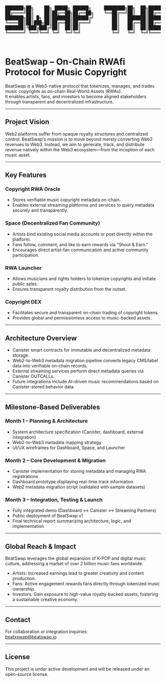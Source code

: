 <div style="overflow-x: auto;">
  <pre style="font-family: monospace; white-space: pre;">
███████╗██╗    ██╗ █████╗ ██████╗     ████████╗██╗  ██╗███████╗    ██████╗ ███████╗ █████╗ ████████╗██╗██╗
██╔════╝██║    ██║██╔══██╗██╔══██╗    ╚══██╔══╝██║  ██║██╔════╝    ██╔══██╗██╔════╝██╔══██╗╚══██╔══╝██║██║
███████╗██║ █╗ ██║███████║██████╔╝       ██║   ███████║█████╗      ██████╔╝█████╗  ███████║   ██║   ██║██║
╚════██║██║███╗██║██╔══██║██╔═══╝        ██║   ██╔══██║██╔══╝      ██╔══██╗██╔══╝  ██╔══██║   ██║   ╚═╝╚═╝
███████║╚███╔███╔╝██║  ██║██║            ██║   ██║  ██║███████╗    ██████╔╝███████╗██║  ██║   ██║   ██╗██╗
╚══════╝ ╚══╝╚══╝ ╚═╝  ╚═╝╚═╝            ╚═╝   ╚═╝  ╚═╝╚══════╝    ╚═════╝ ╚══════╝╚═╝  ╚═╝   ╚═╝   ╚═╝╚═╝
  </pre>
</div>

# BeatSwap – On-Chain RWAfi Protocol for Music Copyright

BeatSwap is a Web3-native protocol that tokenizes, manages, and trades music copyrights as on-chain Real-World Assets (RWAs).  
It enables artists, fans, and investors to become aligned stakeholders through transparent and decentralized infrastructure.

---

## Project Vision

Web2 platforms suffer from opaque royalty structures and centralized control. BeatSwap's mission is to move beyond merely converting Web2 revenues to Web3. Instead, we aim to generate, track, and distribute revenue natively within the Web3 ecosystem—from the inception of each music asset.

---

## Key Features

### Copyright RWA Oracle
- Stores verifiable music copyright metadata on-chain.
- Enables external streaming platforms and services to query metadata securely and transparently.

### Space (Decentralized Fan Community)
- Artists bind existing social media accounts or post directly within the platform.
- Fans follow, comment, and like to earn rewards via "Shout & Earn."
- Encourages direct artist-fan communication and active community participation.

### RWA Launcher
- Allows musicians and rights holders to tokenize copyrights and initiate public sales.
- Ensures transparent royalty distribution from the outset.

### Copyright DEX
- Facilitates secure and transparent on-chain trading of copyright tokens.
- Provides global and permissionless access to music-backed assets.

---

## Architecture Overview

- Canister smart contracts for immutable and decentralized metadata storage.
- Web2-to-Web3 metadata migration pipeline converts legacy CMS/label data into verifiable on-chain records.
- External streaming services perform direct metadata queries via Canister OUTCALLs.
- Future integrations include AI-driven music recommendations based on Canister-stored behavior data.

---

## Milestone-Based Deliverables

### Month 1 – Planning & Architecture
- System architecture specification (Canister, dashboard, external integration)
- Web2-to-Web3 metadata mapping strategy
- UI/UX wireframes for Dashboard, Space, and Launcher

### Month 2 – Core Development & Migration
- Canister implementation for storing metadata and managing RWA registrations
- Dashboard prototype displaying real-time track information
- Web2 metadata migration script (validated with sample datasets)

### Month 3 – Integration, Testing & Launch
- Fully integrated demo (Dashboard ↔ Canister ↔ Streaming Partners)
- Public deployment of BeatSwap v1
- Final technical report summarizing architecture, logic, and implementation

---

## Global Reach & Impact

BeatSwap leverages the global expansion of K-POP and digital music culture, addressing a market of over 2 billion music fans worldwide.

- Artists: Increased earnings lead to greater creativity and content production.
- Fans: Active engagement rewards fans directly through tokenized music ownership.
- Investors: Gain exposure to high-value royalty-backed assets, fostering a sustainable creative economy.

---

## Contact

For collaboration or integration inquiries:  
beatxswap@beatswap.io

---

## License

This project is under active development and will be released under an open-source license.
